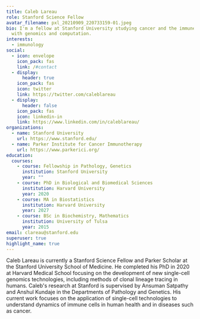 ```yaml
---
title: Caleb Lareau
role: Stanford Science Fellow
avatar_filename: pxl_20210909_220733159-01.jpeg
bio: I'm a fellow at Stanford University studying cancer and the immune system
  with genomics and computation.
interests:
  - immunology
social:
  - icon: envelope
    icon_pack: fas
    link: /#contact
  - display:
      header: true
    icon_pack: fas
    icon: twitter
    link: https://twitter.com/caleblareau
  - display:
      header: false
    icon_pack: fas
    icon: linkedin-in
    link: https://www.linkedin.com/in/caleblareau/
organizations:
  - name: Stanford University
    url: https://www.stanford.edu/
  - name: Parker Institute for Cancer Immunotherapy
    url: https://www.parkerici.org/
education:
  courses:
    - course: Fellowship in Pathology, Genetics
      institution: Stanford University
      year: ""
    - course: PhD in Biological and Biomedical Sciences
      institution: Harvard University
      year: 2020
    - course: MA in Biostatistics
      institution: Harvard University
      year: 2027
    - course: BSc in Biochemistry, Mathematics
      institution: University of Tulsa
      year: 2015
email: clareau@stanford.edu
superuser: true
highlight_name: true
---
```

Caleb Lareau is currently a Stanford Science Fellow and Parker Scholar at the Stanford University School of Medicine. He completed his PhD in 2020 at Harvard Medical School focusing on the development of new single-cell genomics technologies, including methods of clonal lineage tracing in humans. Caleb's research at Stanford is supervised by Ansuman Satpathy and Anshul Kundaje in the Departments of Pathology and Genetics. His current work focuses on the application of single-cell technologies to understand dynamics of immune cells in human health and in diseases such as cancer.